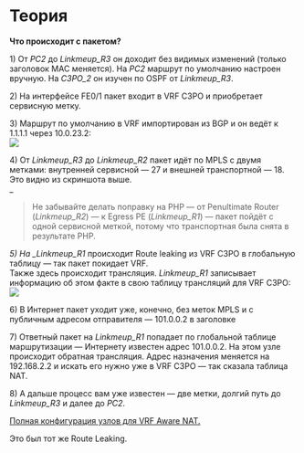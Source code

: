 # Теория

**Что происходит с пакетом?**

1\) От _PC2_ до _Linkmeup\_R3_ он доходит без видимых изменений \(только заголовок MAC меняется\). На _PC2_ маршрут по умолчанию настроен вручную. На _C3PO\_2_ он изучен по OSPF от _Linkmeup\_R3_.

2\) На интерфейсе FE0/1 пакет входит в VRF C3PO и приобретает сервисную метку.

3\) Маршрут по умолчанию в VRF импортирован из BGP и он ведёт к 1.1.1.1 через 10.0.23.2:  
![](https://habrastorage.org/getpro/habr/post_images/8fb/e22/a37/8fbe22a3714af09991b0021a215149eb.png)

4\) От _Linkmeup\_R3_ до _Linkmeup\_R2_ пакет идёт по MPLS с двумя метками: внутренней сервисной — 27 и внешней транспортной — 18. Это видно из скриншота выше.  
\_

> Не забывайте делать поправку на PHP — от Penultimate Router \(_Linkmeup\_R2_\) — к Egress PE \(_Linkmeup\_R1_\) — пакет пойдёт с одной сервисной меткой, потому что транспортная была снята в результате PHP.

  
_5\) На \_Linkmeup\_R1_ происходит Route leaking из VRF C3PO в глобальную таблицу — так пакет покидает VRF.  
Также здесь происходит трансляция. _Linkmeup\_R1_ записывает информацию об этом факте в свою таблицу трансляций для VRF C3PO:  
![](https://habrastorage.org/getpro/habr/post_images/f4f/ebc/4e9/f4febc4e9639a217e1d1c5f4cc308db7.png)

6\) В Интернет пакет уходит уже, конечно, без меток MPLS и с публичным адресом отправителя — 101.0.0.2 в заголовке

7\) Ответный пакет на _Linkmeup\_R1_ попадает по глобальной таблице маршрутизации — Интернету известен адрес 101.0.0.2. На этом узле происходит обратная трансляция. Адрес назначения меняется на 192.168.2.2 и искать его нужно уже в VRF C3PO — так сказала таблица NAT.

8\) А дальше процесс вам уже известен — две метки, долгий путь до _Linkmeup\_R3_ и далее до _PC2_.

[Полная конфигурация узлов для VRF Aware NAT.](https://docs.google.com/document/d/1_Xc0J5hzRrttBO6u4Dluj8Qb2k8kNjdpderGhV9Ikn0/pub)

Это был тот же Route Leaking.
